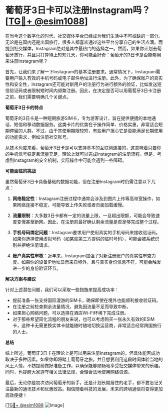 # 葡萄牙3日卡可以注册Instagram吗？[[TG💪+ @esim1088](https://t.me/s/esim1088)]

在当今这个数字化的时代，社交媒体平台已经成为我们生活中不可或缺的一部分。无论是在国内还是出国旅行，很多人都喜欢通过这些平台分享自己的生活点滴。而提到社交媒体，Instagram绝对是其中最热门的选择之一。然而，如果你计划去葡萄牙旅行，并且只打算待上短短几天，你可能会好奇：葡萄牙的3日卡是否能够用来注册Instagram呢？

首先，让我们来了解一下Instagram的基本注册要求。通常情况下，Instagram需要用户输入有效的手机号码或电子邮件地址进行注册。此外，为了确保账户的真实性和安全性，Instagram还可能对新用户的注册行为进行额外的验证，比如发送短信验证码或者限制短时间内频繁注册。因此，在决定是否可以用葡萄牙3日卡注册之前，我们需要明确几个关键点。

**葡萄牙3日卡的特点**

葡萄牙的3日卡是一种短期旅游SIM卡，专为游客设计，旨在提供便捷的本地通话、短信和移动数据服务。这类卡片的优势在于操作简单、价格实惠，非常适合短期停留的人群。不过，由于其使用期限较短，有些用户担心它是否能满足长期使用的功能需求，例如注册社交账号。

从技术角度来看，葡萄牙3日卡是可以支持基本的互联网连接的，这意味着只要你的手机信号稳定且流量充足，理论上就可以完成Instagram的注册流程。但是，考虑到Instagram的安全机制，实际操作中可能会遇到一些障碍。

**可能面临的挑战**

虽然葡萄牙3日卡具备基础的数据功能，但在注册Instagram时仍需注意以下几点：

1. **网络稳定性**：Instagram注册过程中通常会涉及到图片上传等高带宽操作，如果网络连接不稳定，可能导致上传失败或者页面加载缓慢。
   
2. **流量限制**：大多数3日卡都有一定的流量上限，一旦超出限额，可能会导致速度变慢甚至断网。因此，在注册前最好确认剩余流量是否足够完成整个过程。

3. **手机号码绑定问题**：Instagram要求用户使用真实的手机号码来接收验证码。如果你选择使用虚拟号码（如某些第三方提供的临时号码），可能会被系统识别并拒绝注册请求。

4. **账户真实性审核**：近年来，Instagram加强了对新注册账户的真实性审查力度。如果你的设备IP地址显示来自境外，且与真实身份信息不符，可能会触发进一步的身份验证环节。

**解决方案与建议**

针对上述潜在问题，我们可以采取一些措施来提高成功率：

- 提前准备一张支持国际漫游的SIM卡，确保即使在境外也能顺利接收验证码。
- 在注册之前检查剩余流量情况，避免因流量不足而导致中断。
- 如果担心网络问题，可以选择在酒店Wi-Fi环境下完成注册。
- 对于那些希望简化流程的朋友来说，也可以考虑购买一张永久有效的ESIM卡，这种卡无需更换实体卡就能随时随地切换运营商，非常适合经常跨国旅行的人士。

**总结**

综上所述，葡萄牙3日卡在理论上是可以用来注册Instagram的，但具体能否成功取决于多种因素。如果你即将踏上葡萄牙之旅，并且想要利用这段时间体验当地的风土人情，不妨提前做好准备工作，以确保能够顺畅地享受社交媒体带来的乐趣。同时，也提醒大家遵守相关法律法规，合理合法地使用网络资源。

最后，无论你是初次访问葡萄牙的新手，还是计划长期居住的老手，都不要忘记关注最新的通讯技术和优惠政策。相信随着科技的发展，未来的跨境通信将变得更加高效便捷！

[[TG💪+ @esim1088](https://t.me/s/esim1088) ![Image](https://i.postimg.cc/4NQfJmqS/Snipaste-2025-05-13-00-14-12.png)]